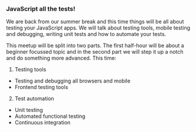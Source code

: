 ### JavaScript all the tests!

We are back from our summer break and this time things will be all about testing your JavaScript apps. We will talk about testing tools, mobile testing and debugging, writing unit tests and how to automate your tests.

This meetup will be split into two parts. The first half-hour will be about a beginner focussed topic and in the second part we will step it up a notch and do something more advanced. This time:

1) Testing tools

- Testing and debugging all browsers and mobile
- Frontend testing tools

2) Test automation

- Unit testing
- Automated functional testing
- Continuous integration
